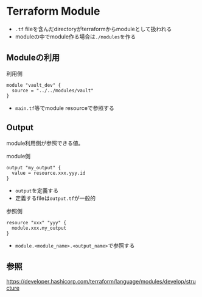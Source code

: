 # Terraform Module

* `.tf` fileを含んだdirectoryがterraformからmoduleとして扱われる
* moduleの中でmodule作る場合は`./modules`を作る

## Moduleの利用

利用側

```hcl
module "vault_dev" {
  source = "../../modules/vault"
}
```

* `main.tf`等でmodule resourceで参照する


## Output

module利用側が参照できる値。

module側

```hcl
output "my_output" {
  value = resource.xxx.yyy.id
}
```

* `output`を定義する
* 定義するfileは`output.tf`が一般的

参照側

```hcl
resource "xxx" "yyy" {
  module.xxx.my_output
}
```

* `module.<module_name>.<output_name>`で参照する


## 参照

https://developer.hashicorp.com/terraform/language/modules/develop/structure